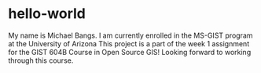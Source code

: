 # hello-world
My name is Michael Bangs. I am currently enrolled in the MS-GIST program at the University of Arizona
This project is a part of the week 1 assignment for the GIST 604B Course in Open Source GIS!
Looking forward to working through this course.
